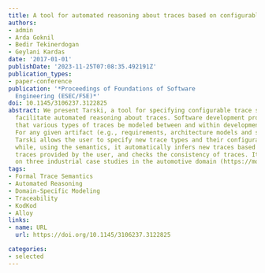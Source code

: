 ```yaml
---
title: A tool for automated reasoning about traces based on configurable formal semantics
authors:
- admin 
- Arda Goknil
- Bedir Tekinerdogan
- Geylani Kardas
date: '2017-01-01'
publishDate: '2023-11-25T07:08:35.492191Z'
publication_types:
- paper-conference
publication: '*Proceedings of Foundations of Software
  Engineering (ESEC/FSE)*'
doi: 10.1145/3106237.3122825
abstract: We present Tarski, a tool for specifying configurable trace semantics to
  facilitate automated reasoning about traces. Software development projects require
  that various types of traces be modeled between and within development artifacts.
  For any given artifact (e.g., requirements, architecture models and source code),
  Tarski allows the user to specify new trace types and their configurable semantics,
  while, using the semantics, it automatically infers new traces based on existing
  traces provided by the user, and checks the consistency of traces. It has been evaluated
  on three industrial case studies in the automotive domain (https://modelwriter.github.io/Tarski/).
tags:
- Formal Trace Semantics
- Automated Reasoning
- Domain-Specific Modeling
- Traceability
- KodKod
- Alloy
links:
- name: URL
  url: https://doi.org/10.1145/3106237.3122825

categories:
- selected
---
```

